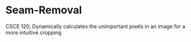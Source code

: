 # Seam-Removal
CSCE 120, Dynamically calculates the unimportant pixels in an image for a more intuitive cropping
